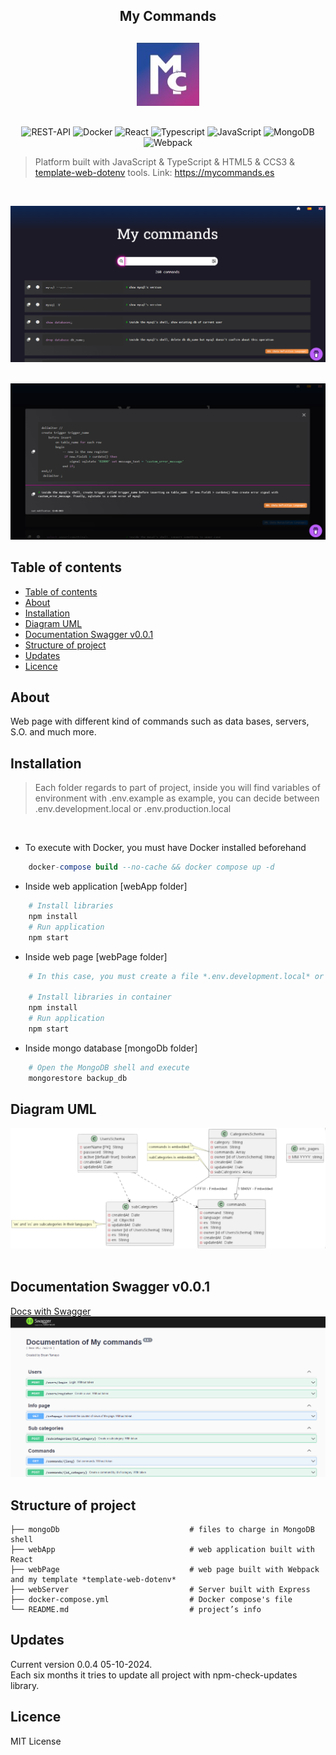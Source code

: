 <h2 align="center">
My Commands
</h2>

<div align="center"  style="margin: 30px 0px;">
	<img src="./webPage/docs/logo_lg.jpeg" width=100>
</div>

<p align="center">
<img src="https://img.shields.io/badge/REST-API-blue?style=for-the-badge&logo=api&logoColor=white" alt="REST-API"/>
<img src="https://img.shields.io/badge/Docker-1D63ED?style=for-the-badge&logo=docker&logoColor=white" alt="Docker"/>
<img src="https://img.shields.io/badge/React-20232A?style=for-the-badge&logo=react&logoColor=61DAFB" alt="React"/>
<img src="https://img.shields.io/badge/TypeScript-007ACC?style=for-the-badge&logo=typescript&logoColor=white" alt="Typescript"/>
<img src="https://img.shields.io/badge/JavaScript-F7DF1E?style=for-the-badge&logo=javascript&logoColor=black" alt="JavaScript"/>
<img src="https://img.shields.io/badge/MongoDB-47A248?style=for-the-badge&logo=mongodb&logoColor=white" alt="MongoDB"/>
<img src="https://img.shields.io/badge/Webpack-8DD6F9?style=for-the-badge&logo=webpack&logoColor=black" alt="Webpack"/>
</p>

> Platform built with JavaScript & TypeScript & HTML5 & CCS3 & [template-web-dotenv](https://github.com/bryantamayo1/template-web-dotenv) tools. Link: https://mycommands.es  

<br/>

![Home page](/webPage/docs/home_page.PNG) 
<br/>
<br/>

![Modal](/webPage/docs/modal.PNG) 

## Table of contents
- [Table of contents](#table-of-contents)
- [About](#about)
- [Installation](#installation)
- [Diagram UML](#diagram-uml)
- [Documentation Swagger v0.0.1](#documentation-swagger-v001)
- [Structure of project](#structure-of-project)
- [Updates](#updates)
- [Licence](#licence)

## About
Web page with different kind of commands such as data bases, servers, S.O. and much more.

## Installation

>Each folder regards to part of project, inside you will find variables of environment with .env.example as example, you can decide between .env.development.local or .env.production.local
<br>

- To execute with Docker, you must have Docker installed beforehand
```sql
    docker-compose build --no-cache && docker compose up -d
```
- Inside web application [webApp folder] 
```bash
    # Install libraries
    npm install
    # Run application
    npm start
```
- Inside web page [webPage folder] 
```bash
    # In this case, you must create a file *.env.development.local* or *.env.production.local*. Be careful, if you are going to execute with Docker, copy this file directly
   
    # Install libraries in container
    npm install
    # Run application
    npm start
```
- Inside mongo database [mongoDb folder] 
```bash
    # Open the MongoDB shell and execute
    mongorestore backup_db  
```

## Diagram UML
![Diagram UML](/webPage/docs/diagram-uml.PNG) 
<br/>
<br/>

## Documentation Swagger v0.0.1
[Docs with Swagger](https://mycommands.es/api/v1/api-docs/)
![Documentation Swagger v0.0.1](/webPage/docs/documentation_swagger_v0_0_1.PNG) 


## Structure of project

    ├── mongoDb                             # files to charge in MongoDB shell
    ├── webApp                              # web application built with React
    ├── webPage                             # web page built with Webpack and my template *template-web-dotenv*
    ├── webServer                           # Server built with Express
    ├── docker-compose.yml                  # Docker compose's file
    └── README.md                           # project’s info


## Updates
Current version 0.0.4 05-10-2024.
<br>
Each six months it tries to update all project with npm-check-updates library.

## Licence
MIT License

